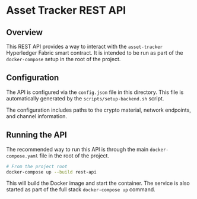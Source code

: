 # Asset Tracker REST API

## Overview

This REST API provides a way to interact with the `asset-tracker` Hyperledger Fabric smart contract. It is intended to be run as part of the `docker-compose` setup in the root of the project.

## Configuration

The API is configured via the `config.json` file in this directory. This file is automatically generated by the `scripts/setup-backend.sh` script.

The configuration includes paths to the crypto material, network endpoints, and channel information.

## Running the API

The recommended way to run this API is through the main `docker-compose.yaml` file in the root of the project.

```bash
# From the project root
docker-compose up --build rest-api
```

This will build the Docker image and start the container. The service is also started as part of the full stack `docker-compose up` command.
